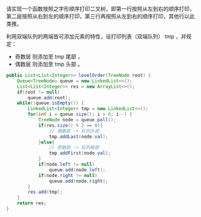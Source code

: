 请实现一个函数按照之字形顺序打印二叉树，即第一行按照从左到右的顺序打印，第二层按照从右到左的顺序打印，第三行再按照从左到右的顺序打印，其他行以此类推。


利用双端队列的两端皆可添加元素的特性，设打印列表（双端队列） tmp ，并规定：
- 奇数层 则添加至 tmp 尾部 ，
- 偶数层 则添加至 tmp 头部 。

```Java
public List<List<Integer>> levelOrder(TreeNode root) {
    Queue<TreeNode> queue = new LinkedList<>();
    List<List<Integer>> res = new ArrayList<>();
    if(root != null) 
        queue.add(root);
    while(!queue.isEmpty()) {
        LinkedList<Integer> tmp = new LinkedList<>();
        for(int i = queue.size(); i > 0; i--) {
            TreeNode node = queue.poll();
            if(res.size() % 2 == 0){
                // 偶数层 -> 队列头部
                tmp.addLast(node.val); 
            }else{
                // 奇数层 -> 队列尾部
                tmp.addFirst(node.val);
            }  
            if(node.left != null) 
                queue.add(node.left);
            if(node.right != null) 
                queue.add(node.right);
        }
        res.add(tmp);
    }
    return res;
}
```
